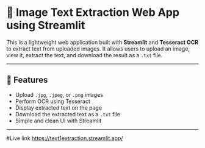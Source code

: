 # 📝 Image Text Extraction Web App using Streamlit

This is a lightweight web application built with **Streamlit** and **Tesseract OCR** to extract text from uploaded images. It allows users to upload an image, view it, extract the text, and download the result as a `.txt` file.

---

## 🚀 Features

- Upload `.jpg`, `.jpeg`, or `.png` images
- Perform OCR using Tesseract
- Display extracted text on the page
- Download the extracted text as a `.txt` file
- Simple and clean UI with Streamlit

---
#Live link
https://text1extraction.streamlit.app/
